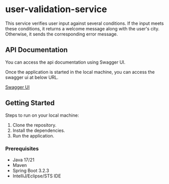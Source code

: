 # user-validation-service

This service verifies user input against several conditions. If the input meets these conditions, 
it returns a welcome message along with the user's city. Otherwise, it sends the corresponding error message.

## API Documentation

You can access the api documentation using Swagger UI.

Once the application is started in the local machine, you can access the swagger ui at below URL.

[Swagger UI](http://localhost:8095/user-validation/swagger-ui/index.html)

## Getting Started

Steps to run on your local machine:

1. Clone the repository.
2. Install the dependencies.
3. Run the application.


### Prerequisites

- Java 17/21
- Maven
- Spring Boot 3.2.3
- IntelliJ/Eclipse/STS IDE